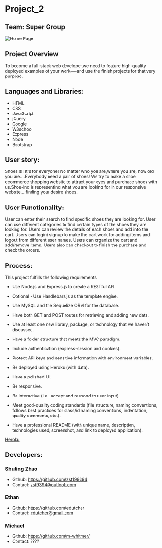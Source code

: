 
# Project_2

## Team: Super Group


![Home Page](./public/assets/img/Homepage.png)

## Project Overview

To become a full-stack web developer,we need to feature high-quality deployed examples of your work—-and use the finish projects for that very purpose. 


## Languages and Libraries:

* HTML
* CSS
* JavaScript
* jQuery
* Google
* W3school
* Express
* Node
* Bootstrap

## User story:

Shoes!!!!! It's for everyone! No matter who you are,where you are, how old you are....Everybody need a pair of shoes! We try to make a shoe ecommerce shopping website to attract your eyes and purchace shoes with us.Shoe-ing is representing what you are looking for in our responsive website....finding your desire shoes.


## User Functionality:
User can enter their search to find specific shoes they are looking for.
User can use different categories to find certain types of the shoes they are looking for.
Users can review the details of each shoes and add into the cart.
Users can login/ signup to make the cart work for adding items and logout from different user names.
Users can organize the cart and add/remove items.
Users also can checkout to finish the purchase and check the orders.
​
## Process:
This project fulfills the following requirements:
​
* Use Node.js and Express.js to create a RESTful API.

* Optional - Use Handlebars.js as the template engine.

* Use MySQL and the Sequelize ORM for the database.

* Have both GET and POST routes for retrieving and adding new data.

* Use at least one new library, package, or technology that we haven’t discussed.

* Have a folder structure that meets the MVC paradigm.

* Include authentication (express-session and cookies).

* Protect API keys and sensitive information with environment variables.

* Be deployed using Heroku (with data).

* Have a polished UI.

* Be responsive.

* Be interactive (i.e., accept and respond to user input).

* Meet good-quality coding standards (file structure, naming conventions, follows best practices for class/id naming conventions, indentation, quality comments, etc.).

* Have a professional README (with unique name, description, technologies used, screenshot, and link to deployed application).



[Heroku](https://vast-beyond-73038.herokuapp.com/)

## Developers:

### Shuting Zhao  
* Github: https://github.com/zst199394  
* Contact: zst9394@outlook.com

### Ethan  
* Github: https://github.com/edutcher   
* Contact: edutcher@gmail.com

### Michael 
* Github:  https://github.com/m-whitmer/
* Contact: ????
